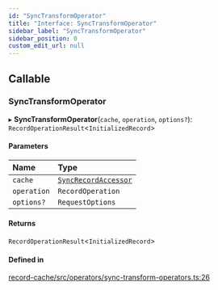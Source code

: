 ```yaml
---
id: "SyncTransformOperator"
title: "Interface: SyncTransformOperator"
sidebar_label: "SyncTransformOperator"
sidebar_position: 0
custom_edit_url: null
---
```


## Callable

### SyncTransformOperator

▸ **SyncTransformOperator**(`cache`, `operation`, `options?`): `RecordOperationResult`<`InitializedRecord`\>

#### Parameters

| Name | Type |
| :------ | :------ |
| `cache` | [`SyncRecordAccessor`](SyncRecordAccessor.md) |
| `operation` | `RecordOperation` |
| `options?` | `RequestOptions` |

#### Returns

`RecordOperationResult`<`InitializedRecord`\>

#### Defined in

[record-cache/src/operators/sync-transform-operators.ts:26](https://github.com/orbitjs/orbit/blob/6e0cbd41/packages/@orbit/record-cache/src/operators/sync-transform-operators.ts#L26)
